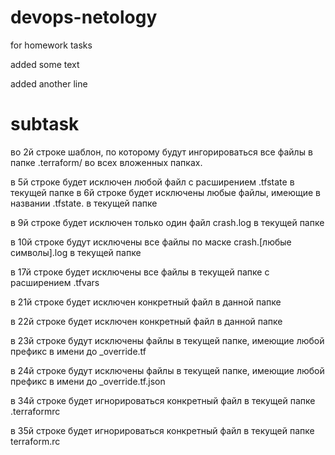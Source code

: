 # devops-netology
for homework tasks

added some text

added another line

# subtask
во 2й строке шаблон, по которому будут ингорироваться все файлы в папке .terraform/ во всех вложенных папках.

в 5й строке будет исключен любой файл с расширением .tfstate в текущей папке
в 6й строке будет исключены любые файлы, имеющие в названии .tfstate. в текущей папке

в 9й строке будет исключен только один файл crash.log в текущей папке

в 10й строке будут исключены все файлы по маске crash.[любые символы].log в текущей папке

в 17й строке будет исключены все файлы в текущей папке с расширением .tfvars

в 21й строке будет исключен конкретный файл в данной папке 

в 22й строке будет исключен конкретный файл в данной папке

в 23й строке будут исключены файлы в текущей папке, имеющие любой префикс в имени до _override.tf

в 24й строке будут исключены файлы в текущей папке, имеющие любой префикс в имени до _override.tf.json

в 34й строке будет игнорироваться конкретный файл в текущей папке .terraformrc

в 35й строке будет игнорироваться конкретный файл в текущей папке terraform.rc
